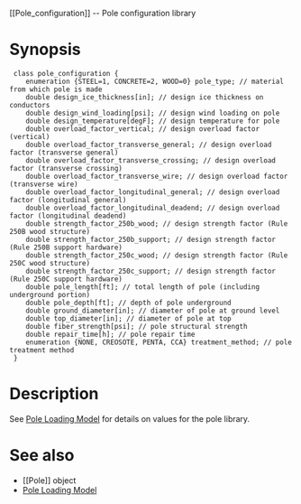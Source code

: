 [[Pole_configuration]] -- Pole configuration library

# Synopsis
~~~
 class pole_configuration {
 	enumeration {STEEL=1, CONCRETE=2, WOOD=0} pole_type; // material from which pole is made
 	double design_ice_thickness[in]; // design ice thickness on conductors
 	double design_wind_loading[psi]; // design wind loading on pole
 	double design_temperature[degF]; // design temperature for pole
 	double overload_factor_vertical; // design overload factor (vertical)
 	double overload_factor_transverse_general; // design overload factor (transverse general)
 	double overload_factor_transverse_crossing; // design overload factor (transverse crossing)
 	double overload_factor_transverse_wire; // design overload factor (transverse wire)
 	double overload_factor_longitudinal_general; // design overload factor (longitudinal general)
 	double overload_factor_longitudinal_deadend; // design overload factor (longitudinal deadend)
 	double strength_factor_250b_wood; // design strength factor (Rule 250B wood structure)
 	double strength_factor_250b_support; // design strength factor (Rule 250B support hardware)
 	double strength_factor_250c_wood; // design strength factor (Rule 250C wood structure)
 	double strength_factor_250c_support; // design strength factor (Rule 250C support hardware)
 	double pole_length[ft]; // total length of pole (including underground portion)
 	double pole_depth[ft]; // depth of pole underground
 	double ground_diameter[in]; // diameter of pole at ground level
 	double top_diameter[in]; // diameter of pole at top
 	double fiber_strength[psi]; // pole structural strength
 	double repair_time[h]; // pole repair time
 	enumeration {NONE, CREOSOTE, PENTA, CCA} treatment_method; // pole treatment method
 }
~~~

# Description

See [Pole Loading Model](https://github.com/dchassin/gridlabd/raw/grip/powerflow/docs/pole_loading.pdf) for details on values for the pole library.

# See also

* [[Pole]] object
* [Pole Loading Model](https://github.com/dchassin/gridlabd/raw/grip/powerflow/docs/pole_loading.pdf)
